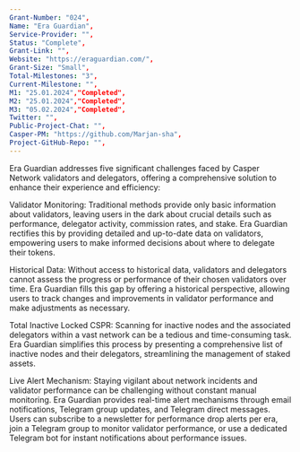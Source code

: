 ```yaml
---
Grant-Number: "024",
Name: "Era Guardian",
Service-Provider: "",
Status: "Complete",
Grant-Link: "",
Website: "https://eraguardian.com/",
Grant-Size: "Small",
Total-Milestones: "3",
Current-Milestone: "",
M1: "25.01.2024","Completed",
M2: "25.01.2024","Completed",
M3: "05.02.2024","Completed",
Twitter: "",
Public-Project-Chat: "",
Casper-PM: "https://github.com/Marjan-sha",
Project-GitHub-Repo: "",
---
```

<!--lang:en--> 
Era Guardian addresses five significant challenges faced by Casper Network validators and delegators, offering a comprehensive solution to enhance their experience and efficiency:

Validator Monitoring: Traditional methods provide only basic information about validators, leaving users in the dark about crucial details such as performance, delegator activity, commission rates, and stake. Era Guardian rectifies this by providing detailed and up-to-date data on validators, empowering users to make informed decisions about where to delegate their tokens.

Historical Data: Without access to historical data, validators and delegators cannot assess the progress or performance of their chosen validators over time. Era Guardian fills this gap by offering a historical perspective, allowing users to track changes and improvements in validator performance and make adjustments as necessary.

Total Inactive Locked CSPR: Scanning for inactive nodes and the associated delegators within a vast network can be a tedious and time-consuming task. Era Guardian simplifies this process by presenting a comprehensive list of inactive nodes and their delegators, streamlining the management of staked assets.

Live Alert Mechanism: Staying vigilant about network incidents and validator performance can be challenging without constant manual monitoring. Era Guardian provides real-time alert mechanisms through email notifications, Telegram group updates, and Telegram direct messages. Users can subscribe to a newsletter for performance drop alerts per era, join a Telegram group to monitor validator performance, or use a dedicated Telegram bot for instant notifications about performance issues.



<!--lang:es--] 
Era Guardian aborda cinco importantes retos a los que se enfrentan los validadores y delegados de la Red Casper, ofreciendo una solución integral para mejorar su experiencia y eficacia:

Supervisión de validadores: Los métodos tradicionales sólo proporcionan información básica sobre los validadores, dejando a los usuarios en la oscuridad sobre detalles cruciales como el rendimiento, la actividad de los delegados, las tasas de comisión y la participación. Era Guardian rectifica esto proporcionando datos detallados y actualizados sobre los validadores, permitiendo a los usuarios tomar decisiones informadas sobre dónde delegar sus tokens.

Datos históricos: Sin acceso a datos históricos, los validadores y delegadores no pueden evaluar el progreso o el rendimiento de sus validadores elegidos a lo largo del tiempo. Era Guardian llena este vacío ofreciendo una perspectiva histórica, permitiendo a los usuarios seguir los cambios y mejoras en el rendimiento del validador y hacer los ajustes necesarios.

CSPR Total Inactivo Bloqueado: La búsqueda de nodos inactivos y los delegadores asociados dentro de una vasta red puede ser una tarea tediosa y que consume mucho tiempo. Era Guardian simplifica este proceso presentando una lista completa de nodos inactivos y sus delegadores, agilizando la gestión de los activos estacados.

Mecanismo de Alerta en Vivo: Mantenerse vigilante sobre los incidentes de la red y el rendimiento de los validadores puede ser un reto sin un monitoreo manual constante. Era Guardian proporciona mecanismos de alerta en tiempo real a través de notificaciones por correo electrónico, actualizaciones de grupo de Telegram y mensajes directos de Telegram. Los usuarios pueden suscribirse a un boletín para recibir alertas de caídas de rendimiento por era, unirse a un grupo de Telegram para monitorizar el rendimiento del validador o utilizar un bot de Telegram dedicado para recibir notificaciones instantáneas sobre problemas de rendimiento.


<!--lang:de--] 
Era Guardian adressiert fünf wichtige Herausforderungen, mit denen die Validierer und Delegatoren des Casper-Netzwerks konfrontiert sind, und bietet eine umfassende Lösung zur Verbesserung ihrer Erfahrung und Effizienz:

Validator-Überwachung: Herkömmliche Methoden liefern nur grundlegende Informationen über die Prüfer und lassen die Benutzer im Unklaren über wichtige Details wie Leistung, Aktivität der Prüfer, Provisionssätze und Einsatz. Era Guardian schafft hier Abhilfe, indem es detaillierte und aktuelle Daten über die Validatoren bereitstellt, die es den Nutzern ermöglichen, fundierte Entscheidungen darüber zu treffen, an wen sie ihre Token delegieren sollen.

Historische Daten: Ohne Zugang zu historischen Daten können Validatoren und Delegatoren den Fortschritt oder die Leistung der von ihnen gewählten Validatoren im Laufe der Zeit nicht beurteilen. Era Guardian füllt diese Lücke, indem es eine historische Perspektive bietet, die es den Nutzern ermöglicht, Veränderungen und Verbesserungen in der Leistung der Validierer zu verfolgen und bei Bedarf Anpassungen vorzunehmen.

Inaktive gesperrte CSPR insgesamt: Die Suche nach inaktiven Knoten und den zugehörigen Delegatoren in einem großen Netzwerk kann eine mühsame und zeitraubende Aufgabe sein. Era Guardian vereinfacht diesen Prozess, indem es eine umfassende Liste inaktiver Knoten und ihrer Beauftragten anzeigt und so die Verwaltung der abgesicherten Vermögenswerte vereinfacht.

Live-Alarm-Mechanismus: Ohne ständige manuelle Überwachung kann es schwierig sein, Vorfälle im Netzwerk und die Leistung der Prüfer im Auge zu behalten. Era Guardian bietet Echtzeit-Warnmechanismen über E-Mail-Benachrichtigungen, Telegram-Gruppen-Updates und Telegram-Direktnachrichten. Benutzer können einen Newsletter für Leistungsabfallwarnungen pro Ära abonnieren, einer Telegram-Gruppe beitreten, um die Leistung des Validators zu überwachen, oder einen speziellen Telegram-Bot für sofortige Benachrichtigungen über Leistungsprobleme verwenden.

<!--lang:fr--] 
Era Guardian relève cinq défis majeurs auxquels sont confrontés les validateurs et les délégateurs du réseau Casper, en offrant une solution complète pour améliorer leur expérience et leur efficacité :

Surveillance des validateurs : Les méthodes traditionnelles ne fournissent que des informations de base sur les validateurs, laissant les utilisateurs dans l'ignorance de détails cruciaux tels que les performances, l'activité des délégués, les taux de commission et les enjeux. Era Guardian rectifie cela en fournissant des données détaillées et à jour sur les validateurs, permettant aux utilisateurs de prendre des décisions éclairées sur l'endroit où déléguer leurs jetons.

Données historiques : Sans accès aux données historiques, les validateurs et les délégués ne peuvent pas évaluer les progrès ou les performances des validateurs qu'ils ont choisis au fil du temps. Era Guardian comble cette lacune en offrant une perspective historique, permettant aux utilisateurs de suivre les changements et les améliorations dans la performance des validateurs et de faire les ajustements nécessaires.

Total Inactive Locked CSPR : La recherche de nœuds inactifs et de délégués associés au sein d'un vaste réseau peut s'avérer une tâche fastidieuse et chronophage. Era Guardian simplifie ce processus en présentant une liste complète des nœuds inactifs et de leurs délégataires, ce qui rationalise la gestion des actifs jalonnés.

Mécanisme d'alerte en direct : Rester vigilant sur les incidents du réseau et les performances des validateurs peut s'avérer difficile sans une surveillance manuelle constante. Era Guardian fournit des mécanismes d'alerte en temps réel par le biais de notifications par e-mail, de mises à jour de groupes Telegram et de messages directs Telegram. Les utilisateurs peuvent s'abonner à une newsletter pour les alertes de baisse de performance par ère, rejoindre un groupe Telegram pour surveiller la performance des validateurs, ou utiliser un bot Telegram dédié pour des notifications instantanées sur les problèmes de performance.

<!--lang:pl--] 
Era Guardian odpowiada na pięć istotnych wyzwań stojących przed walidatorami i delegatami Casper Network, oferując kompleksowe rozwiązanie zwiększające ich doświadczenie i wydajność:

Monitorowanie walidatorów: Tradycyjne metody dostarczają tylko podstawowych informacji o walidatorach, pozostawiając użytkowników w niepewności co do kluczowych szczegółów, takich jak wydajność, aktywność delegatów, stawki prowizji i stawki. Era Guardian naprawia to, dostarczając szczegółowych i aktualnych danych na temat walidatorów, umożliwiając użytkownikom podejmowanie świadomych decyzji o tym, gdzie delegować swoje tokeny.

Dane historyczne: Bez dostępu do danych historycznych walidatorzy i delegaci nie mogą ocenić postępów lub wydajności wybranych przez siebie walidatorów w czasie. Era Guardian wypełnia tę lukę, oferując perspektywę historyczną, umożliwiając użytkownikom śledzenie zmian i ulepszeń w wydajności walidatora oraz dokonywanie niezbędnych korekt.

Całkowity nieaktywny zablokowany CSPR: Skanowanie w poszukiwaniu nieaktywnych węzłów i powiązanych z nimi delegatów w rozległej sieci może być żmudnym i czasochłonnym zadaniem. Era Guardian upraszcza ten proces, prezentując kompleksową listę nieaktywnych węzłów i ich delegatów, usprawniając zarządzanie stakowanymi aktywami.

Mechanizm alertów na żywo: Zachowanie czujności w zakresie incydentów sieciowych i wydajności walidatora może być trudne bez ciągłego ręcznego monitorowania. Era Guardian zapewnia mechanizmy alertów w czasie rzeczywistym za pośrednictwem powiadomień e-mail, aktualizacji grupy Telegram i bezpośrednich wiadomości Telegram. Użytkownicy mogą subskrybować biuletyn z alertami o spadku wydajności dla każdej ery, dołączyć do grupy Telegram, aby monitorować wydajność walidatora, lub użyć dedykowanego bota Telegram do natychmiastowych powiadomień o problemach z wydajnością.

<!--lang:uk--] 
Era Guardian вирішує п'ять основних проблем, з якими стикаються валідатори та делегати Casper Network, пропонуючи комплексне рішення для підвищення їхнього досвіду та ефективності:

Моніторинг валідаторів: Традиційні методи надають лише базову інформацію про валідаторів, залишаючи користувачів в невіданні щодо таких важливих деталей, як продуктивність, активність делегатів, ставки комісійних та частка участі. Era Guardian виправляє цю ситуацію, надаючи детальну та актуальну інформацію про валідаторів, що дозволяє користувачам приймати обґрунтовані рішення про те, куди делегувати свої токени.

Історичні дані: Без доступу до історичних даних валідатори та делегати не можуть оцінити прогрес або продуктивність обраних ними валідаторів з плином часу. Era Guardian заповнює цю прогалину, пропонуючи історичну перспективу, що дозволяє користувачам відстежувати зміни і поліпшення в роботі валідаторів і вносити необхідні корективи.

Total Inactive Locked CSPR: Сканування неактивних вузлів і пов'язаних з ними делегатів у великій мережі може бути нудним і трудомістким завданням. Era Guardian спрощує цей процес, надаючи вичерпний список неактивних вузлів та їхніх делегатів, спрощуючи управління активами.

Механізм оповіщення в реальному часі: Залишатися пильними щодо мережевих інцидентів і продуктивності валідаторів може бути складно без постійного ручного моніторингу. Era Guardian надає механізми оповіщення в режимі реального часу за допомогою сповіщень на електронну пошту, оновлень в групах Telegram і прямих повідомлень в Telegram. Користувачі можуть підписатися на розсилку, щоб отримувати сповіщення про падіння продуктивності за еру, приєднатися до групи в Telegram для моніторингу продуктивності валідатора або використовувати спеціальний Telegram-бот для миттєвих сповіщень про проблеми з продуктивністю.

[!--lang:*-->  

